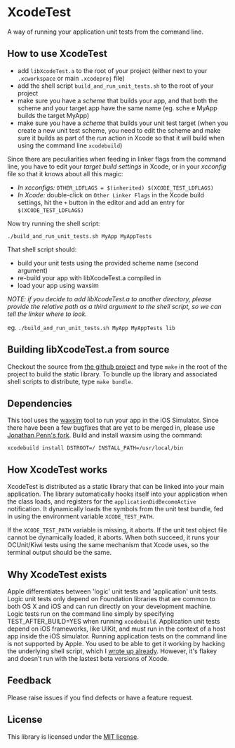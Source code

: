 # XcodeTest

A way of running your application unit tests from the command line.


## How to use XcodeTest

- add `libXcodeTest.a` to the root of your project (either next to your `.xcworkspace` or main `.xcodeproj` file)
- add the shell script `build_and_run_unit_tests.sh` to the root of your project
- make sure you have a *scheme* that builds your app, and that both the scheme and your target app have the same name (eg. sche e MyApp builds the target MyApp)
- make sure you have a *scheme* that builds your unit test target (when you create a new unit test scheme, you need to edit the scheme and make sure it builds as part of the *run* action in Xcode so that it will build when using the command line `xcodebuild`)

Since there are peculiarities when feeding in linker flags from the command line, you have to edit your *target build settings* in Xcode, or in your *xcconfig* file so that it knows about all this magic:

- *In xcconfigs:* `OTHER_LDFLAGS = $(inherited) $(XCODE_TEST_LDFLAGS)`
- *In Xcode:* double-click on `Other Linker Flags` in the Xcode build settings, hit the `+` button in the editor and add an entry for `$(XCODE_TEST_LDFLAGS)`

Now try running the shell script:

`./build_and_run_unit_tests.sh MyApp MyAppTests`

That shell script should:
- build your unit tests using the provided scheme name (second argument)
- re-build your app with libXcodeTest.a compiled in
- load your app using waxsim


*NOTE: if you decide to add libXcodeTest.a to another directory, please provide the relative path as a third argument to the shell script, so we can tell the linker where to look.*

eg.
`./build_and_run_unit_tests.sh MyApp MyAppTests lib`


## Building libXcodeTest.a from source

Checkout the source from [the github project](http://havent/uploaded/yet) and type `make` in the root of the project to build the static library. To bundle up the library and associated shell scripts to distribute, type `make bundle`.


## Dependencies

This tool uses the [waxsim](https://github.com/square/WaxSim/) tool to run your app in the iOS Simulator. Since there have been a few bugfixes that are yet to be merged in, please use [Jonathan Penn's fork](https://github.com/jonathanpenn/WaxSim/). Build and install waxsim using the command:

`xcodebuild install DSTROOT=/ INSTALL_PATH=/usr/local/bin`


## How XcodeTest works

XcodeTest is distributed as a static library that can be linked into your main application. The library automatically hooks itself into your application when the class loads, and registers for the `applicationDidBecomeActive` notification. It dynamically loads the symbols from the unit test bundle, fed in using the environment variable `XCODE_TEST_PATH`.

If the `XCODE_TEST_PATH` variable is missing, it aborts. If the unit test object file cannot be dynamically loaded, it aborts. When both succeed, it runs your OCUnit/Kiwi tests using the same mechanism that Xcode uses, so the terminal output should be the same.


## Why XcodeTest exists

Apple differentiates between 'logic' unit tests and 'application' unit tests. Logic unit tests only depend on Foundation libraries that are common to both OS X and iOS and can run directly on your development machine. Logic tests run on the command line simply by specifying TEST_AFTER_BUILD=YES when running `xcodebuild`. Application unit tests depend on iOS frameworks, like UIKit, and must run in the context of a host app inside the iOS simulator. Running application tests on the command line is not supported by Apple. You used to be able to get it working by hacking the underlying shell script, which I [wrote up already](http://www.stewgleadow.com/blog/2012/02/09/running-ocunit-and-kiwi-tests-on-the-command-line/). However, it's flakey and doesn't run with the lastest beta versions of Xcode.


## Feedback

Please raise issues if you find defects or have a feature request.


## License

This library is licensed under the [MIT license](http://en.wikipedia.org/wiki/MIT_License).
